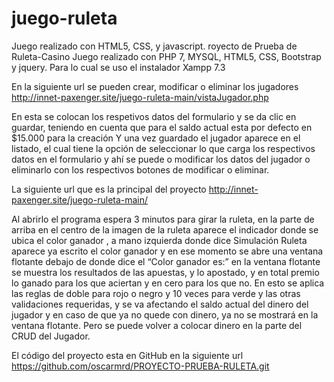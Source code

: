 # juego-ruleta
Juego realizado con HTML5, CSS, y javascript. 
royecto de Prueba de Ruleta-Casino Juego realizado con PHP 7, MYSQL, HTML5, CSS, Bootstrap y jquery. Para lo cual se uso el instalador Xampp 7.3

En la siguiente url se pueden crear, modificar o eliminar los jugadores http://innet-paxenger.site/juego-ruleta-main/vistaJugador.php

En esta se colocan los respetivos datos del formulario y se da clic en guardar, teniendo en cuenta que para el saldo actual esta por defecto en $15.000 para la creación Y una vez guardado el jugador aparece en el listado, el cual tiene la opción de seleccionar lo que carga los respectivos datos en el formulario y ahí se puede o modificar los datos del jugador o eliminarlo con los respectivos botones de modificar o eliminar.


La siguiente url que es la principal del proyecto http://innet-paxenger.site/juego-ruleta-main/

Al abrirlo el programa espera 3 minutos para girar la ruleta, en la parte de arriba en el centro de la imagen de la ruleta aparece el indicador donde se ubica el color ganador , a mano izquierda donde dice Simulación Ruleta aparece ya escrito el color ganador y en ese momento se abre una ventana flotante debajo de donde dice el “Color ganador es:” en la ventana flotante se muestra los resultados de las apuestas, y lo apostado, y en total premio lo ganado para los que aciertan y en cero para los que no. En esto se aplica las reglas de doble para rojo o negro y 10 veces para verde y las otras validaciones requeridas, y se va afectando el saldo actual del dinero del jugador y en caso de que ya no quede con dinero, ya no se mostrará en la ventana flotante. Pero se puede volver a colocar dinero en la parte del CRUD del Jugador.

 El código del proyecto esta en GitHub en la siguiente url https://github.com/oscarmrd/PROYECTO-PRUEBA-RULETA.git
